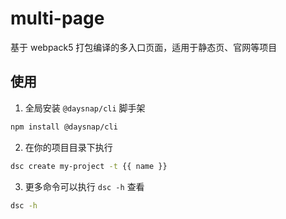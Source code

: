 # multi-page
基于 webpack5 打包编译的多入口页面，适用于静态页、官网等项目
## 使用
1. 全局安装 `@daysnap/cli` 脚手架
```bash
npm install @daysnap/cli
```
2. 在你的项目目录下执行
```bash 
dsc create my-project -t {{ name }}
```
3. 更多命令可以执行 `dsc -h` 查看
```bash
dsc -h
```
